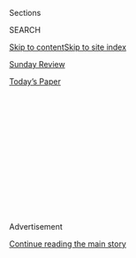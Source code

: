 <div id="app">

<div>

<div>

<div>

<div class="NYTAppHideMasthead css-1q2w90k e1suatyy0">

<div class="section css-ui9rw0 e1suatyy2">

<div class="css-eph4ug er09x8g0">

<div class="css-6n7j50">

</div>

<span class="css-1dv1kvn">Sections</span>

<div class="css-10488qs">

<span class="css-1dv1kvn">SEARCH</span>

</div>

[Skip to content](#site-content)[Skip to site index](#site-index)

</div>

<div id="masthead-section-label" class="css-1wr3we4 eaxe0e00">

[Sunday
Review](https://www.nytimes3xbfgragh.onion/section/opinion/sunday)

</div>

<div class="css-10698na e1huz5gh0">

</div>

</div>

<div id="masthead-bar-one" class="section hasLinks css-15hmgas e1csuq9d3">

<div class="css-uqyvli e1csuq9d0">

</div>

<div class="css-1uqjmks e1csuq9d1">

</div>

<div class="css-9e9ivx">

[](https://myaccount.nytimes3xbfgragh.onion/auth/login?response_type=cookie&client_id=vi)

</div>

<div class="css-1bvtpon e1csuq9d2">

[Today’s
Paper](https://www.nytimes3xbfgragh.onion/section/todayspaper)

</div>

</div>

</div>

</div>

<div data-aria-hidden="false">

<div id="site-content" data-role="main">

<div>

<div class="css-1aor85t" style="opacity:0.000000001;z-index:-1;visibility:hidden">

<div class="css-1hqnpie">

<div class="css-epjblv">

<span class="css-17xtcya">[Sunday
Review](/section/opinion/sunday)</span><span class="css-x15j1o">|</span><span class="css-fwqvlz">To
Break a Horse, and a
Woman</span>

</div>

<div class="css-k008qs">

<div class="css-1iwv8en">

<span class="css-18z7m18"></span>

<div>

</div>

</div>

<span class="css-1n6z4y">https://nyti.ms/39N57x3</span>

<div class="css-1705lsu">

<div class="css-4xjgmj">

<div class="css-4skfbu" data-role="toolbar" data-aria-label="Social Media Share buttons, Save button, and Comments Panel with current comment count" data-testid="share-tools">

  - 
  - 
  - 
  - 
    
    <div class="css-6n7j50">
    
    </div>

  - 

</div>

</div>

</div>

</div>

</div>

</div>

<div id="NYT_TOP_BANNER_REGION" class="css-13pd83m">

</div>

<div id="top-wrapper" class="css-1sy8kpn">

<div id="top-slug" class="css-l9onyx">

Advertisement

</div>

[Continue reading the main
story](#after-top)

<div class="ad top-wrapper" style="text-align:center;height:100%;display:block;min-height:250px">

<div id="top" class="place-ad" data-position="top" data-size-key="top">

</div>

</div>

<div id="after-top">

</div>

</div>

<div>

<div id="sponsor-wrapper" class="css-1hyfx7x">

<div id="sponsor-slug" class="css-19vbshk">

Supported by

</div>

[Continue reading the main
story](#after-sponsor)

<div id="sponsor" class="ad sponsor-wrapper" style="text-align:center;height:100%;display:block">

</div>

<div id="after-sponsor">

</div>

</div>

<div class="css-186x18t">

news analysis

</div>

<div class="css-1vkm6nb ehdk2mb0">

# To Break a Horse, and a Woman

</div>

How do prey animals stay safe in a world out to get them? And how would
I?

![<span class="css-cch8ym"><span class="css-1dv1kvn">Credit</span><span class="css-cnj6d5 e1z0qqy90" itemprop="copyrightHolder"><span class="css-1ly73wi e1tej78p0">Credit...</span><span>Angie
Wang</span></span></span>](https://static01.graylady3jvrrxbe.onion/images/2020/08/02/opinion/sunday/02nir-print/02nir-superJumbo.jpg)

<div class="css-18e8msd">

<div class="css-vp77d3 epjyd6m0">

<div class="css-hus3qt ey68jwv0" data-aria-hidden="true">

[![Sarah Maslin
Nir](https://static01.graylady3jvrrxbe.onion/images/2018/06/13/multimedia/author-sarah-maslin-nir/author-sarah-maslin-nir-thumbLarge.jpg
"Sarah Maslin Nir")](https://www.nytimes3xbfgragh.onion/by/sarah-maslin-nir)

</div>

<div class="css-1baulvz">

By [<span class="css-1baulvz last-byline" itemprop="name">Sarah Maslin
Nir</span>](https://www.nytimes3xbfgragh.onion/by/sarah-maslin-nir)

<div class="css-8atqhb">

Ms. Nir is a Metro reporter.

</div>

</div>

</div>

  - Aug. 2, 2020, <span class="css-epvm6">1:00 a.m.
    ET</span>

  - 
    
    <div class="css-4xjgmj">
    
    <div class="css-d8bdto" data-role="toolbar" data-aria-label="Social Media Share buttons, Save button, and Comments Panel with current comment count" data-testid="share-tools">
    
      - 
      - 
      - 
      - 
        
        <div class="css-6n7j50">
        
        </div>
    
      - 
    
    </div>
    
    </div>

</div>

</div>

<div class="section meteredContent css-1r7ky0e" name="articleBody" itemprop="articleBody">

<div class="css-1fanzo5 StoryBodyCompanionColumn">

<div class="css-53u6y8">

Horses talk, but not like Mr. Ed. A horse may be trained to respond to
“whoa” and “giddy up,” but if you speak to a horse, you’re not
speaking *in* horse. They converse mostly through body language, and
their most visible correspondence is a sign language of ears.

Horses can flip and flick their ears 180 degrees. Ears pricked forward
is a horse’s smile. Tipped back can mean boredom or displeasure. Pinned
to the skull, that’s fury. Ears akimbo, and a horse is daydreaming,
thinking nothing much at all or maybe everything.

In the herd, horses turn and wheel across a field like larks, guiding
each other with shoulder and flank, ear and eye. Observe the dynamics —
the solicitousness of the studs, the defiance of the mares, the
submission of the spindly foals. They are communicating nonverbally in a
clear system of gestures.

Monty Roberts, the legendary trainer and best-selling author known as
the “man who listens to horses,” calls this system “Equus.”

</div>

</div>

<div class="css-1fanzo5 StoryBodyCompanionColumn">

<div class="css-53u6y8">

“I’ve tried to stop calling it a language,” he said to me. “We think way
too much about words and alphabets and stuff like that,” he added.
“That’s not horses.”

Mr. Roberts, who is in his 80s, spoke to me from Flag Is Up Farms, his
ranch in Solvang, Calif., which he’s run since 1966. He trains problem
horses around the world using a technique he calls Join Up, which,
essentially, asks the horse to work with the rider as a member of its
herd, rather than as its master.

I had reached out to Mr. Roberts to learn how horses communicate, how
prey animals stay safe in a world out to get them. But as our
conversation unspooled, I realized I was asking the questions not to
understand horses, my singular obsession since I was 2 years old, but to
understand myself.

Mr. Roberts told me he had a little shadow at his side. It was a West
Coast mule deer he found still wet with amniotic fluid in a stand of
grass, a runt with little chance of surviving.

Raising the fawn deepened Mr. Roberts’s understanding of how horses
communicate. He views deer as an equine exemplar; to him, they are the
raw, wild prey creatures hyperattuned to their world for sheer survival
that horses once were — before domestication bred the edge off. The
Cervidae are Equus at their most elemental.

</div>

</div>

<div class="css-1fanzo5 StoryBodyCompanionColumn">

<div class="css-53u6y8">

The deer’s name was Benediction.

“I worked with a lady in England named Elizabeth; she’s the best namer
of horses I’ve ever met,” Mr. Roberts said. “So I emailed her and asked
what I would name him. She emailed right back. She didn’t say ‘I
suggest,’ or ‘I think.’” She said, “His name is Benediction.”

I wondered where the segue about naming this little slip of a mule deer
was going. Then he landed the punchline: “Queen Elizabeth can sure name
a horse.”

He added: “And a deer.”

**“What a horse does under compulsion he does blindly,”** wrote
Xenophon, an ancient Greek cavalry master. “And his performance is no
more beautiful than would be that of a ballet dancer taught by whip and
goad.” Far better, he wrote, “that the horse should of his own accord
exhibit his finest airs and paces.”

A pupil of Socrates, Xenophon survived the battles of Sparta and died in
354 B.C.E. His treatise “On Horsemanship” is one of the earliest
surviving works on the art of the equine. “The majesty of men themselves
is best discovered in the graceful handling of such animals,” Xenophon
wrote. (I’d like to add, “of women” too.)

Taming a horse, gentling it, or, crudely, breaking it, involves
messaging more than anything. A horse may be 1,200 pounds — so huge that
no amount of force a human could use can truly push it around. Horses
are ridable at all, in a way that, say, lions and tigers are not, in
large part, I believe, because equines are prey animals, bound to the
herd. Horses are genetically inclined to accept a boss.

The phrase “broke to ride” used to mean the animal’s spirit was broken
so the shell left behind would submit to human will. In modern
equitation, the process is something more like recalibration, convincing
a horse that you run the show. Done well, submission is rebranded as
alliance; the mount and rider, a herd of two.

Mr. Roberts has had a lot to do with that shift. When his first book
came out in the 1990s, the radical departure from the prevailing
discipline earned him enemies. There were even death threats, according
to Mr. Roberts, leading to the arrest of at least one person.

</div>

</div>

<div class="css-1fanzo5 StoryBodyCompanionColumn">

<div class="css-53u6y8">

“You’re telling them that everything that they’ve done in their life is
wrong,” Mr. Roberts said, trying to make sense of why he was so hated
for saying simply, *be gentle*.

Through Benediction the fawn, Roberts honed further his understanding of
how horses communicate. “The ears, the eye, the neck, the lowering of
the head, the licking and chewing the tongue, all of the appendages or
parts of the anatomy of Equus and Cervidae are put to work to let the
others know what the reading of the situation is,” he said. The point is
to answer one question: “Is there danger?”

**For a year of my life, Equus was my language.** Because on
Thanksgiving Day 2010, I became prey.

Dawn had not yet broken in my apartment in the West Village. I slept
fitfully that night, zapped with excitement for the morning: my first
time covering the Macy’s Thanksgiving Day Parade for The Times*.* As a
child I had squished myself among the spectators to watch Snoopy and
Popeye float down Central Park West. Later that day, notebook I hand, I
would walk beneath the shadows of my childhood icons.

In my dark bedroom, I felt a different shadow.

Suddenly, I was awake and I was fighting, squalling, kicking my legs as
fists descended onto me over and over again. I was screaming, but my
voice betrayed me, and my throat made no sound. Deep inside me I heard a
truth: “This is not a fight you can win. Find another way.” I stopped
fighting. I lay still.

The man in my bedroom smelled like smoke amplified, like a thousand
stubbed-out Marlboros. He wanted cash, jewels, electronics, stuff, he
told me, and instructed me to lay prone as he ransacked my home. I would
survive, I decided, by being the most helpful victim of all time.

Confined to my bed, as he rooted around I told him how to find
everything of any value. I chided him to get a pen and paper from the
kitchen, so he would be sure not to forget my A.T.M. code for whenever
he went to the bank to wipe out my savings. When he discovered the only
valuables in my tiny apartment were a single laptop and a fistful of
costume jewelry, I cracked the New Yorkiest of jokes to appease him:
“You know how Manhattan real estate is — we spend all our money on
rent\!”

The stranger had climbed through my second-story window, detectives
would later tell me. He left through my front door. “I swear on my son’s
life, I won’t hurt you,” he said when he was finished robbing me, and
the lock clicked closed.

</div>

</div>

<div class="css-1fanzo5 StoryBodyCompanionColumn">

<div class="css-53u6y8">

That was when I realized he already had.

Alone again, I lay in a pool of my blood; it poured from a four-inch
wound in my leg. The man had stabbed me with a box-cutter in that first
brutal struggle. In the rush of adrenaline, I hadn’t even noticed. As I
watched my blood coursing from the wound, I was terrified, but also
elated — my pulse was proof that I was still alive.

It took the police just a day to trace his prints and catch the man. He
was sentenced to 17 years in prison, but as I limped around the city and
tried to recover, I realized I was also trapped. New York’s cacophony
was my childhood lullaby, but suddenly the city was loud, so loud. And
suddenly I was hypervigilant to every sound.

I had become the Cervidae.

Like a deer, my body was listening for him, for box cutters bared.
Air-conditioners whirring were buzzsaws, made scarier because their
white noise blocked me from hearing what else might approach. The grind
and hustle of the metropolis was a predatory screech telling me that
nowhere was safe anymore.

In horses, hyperattunement to their environment keeps them alive. But it
is also why horses can “hear” us humans and respond to our bodies, like
the pressure of our heel that says, “Trot on.”

“Everything they do — reading your intention through cortisol levels and
pulse rates and adrenaline levels — relates to that,” Mr. Roberts told
me many years after my attack.

“Reading that from afar is their way to survive, and they do it better
than any human being ever would,” he continued. “Reading it close up — a
horse can feel the artery in your inner thigh pulse through the saddle —
is why they can be ridden.”

During those loud days of my life, I found safety among horses, those
quiet beings. How did I learn to trust the world again? It was the same
way a foal learns to stand — in that it doesn’t actually learn. It just
does. It gets up, falls down, gets up, carries on, because it must,
because that is living.

</div>

</div>

<div class="css-1fanzo5 StoryBodyCompanionColumn">

<div class="css-53u6y8">

Benediction means a blessing. And as I kept stumbling on, I felt less
afraid, and more keenly the blessing of being here, alive, still, even
if it was just to stagger forward. On Thanksgiving Day the next year, I
walked down Central Park West underneath Snoopy’s big helium belly,
notebook in hand. There in the middle of the parade, the city was no
longer so loud.

Unlike a fawn or a foal, I realized that whether to live as prey was a
choice I could make, not one made for me by a stranger in the dark.

This essay is adapted from the author’s forthcoming book “[Horse Crazy:
The Story of a Woman and a World in Love With an
Animal](https://www.simonandschuster.com/books/Horse-Crazy/Sarah-Maslin-Nir/9781501196232).”

</div>

</div>

</div>

<div>

</div>

<div>

</div>

<div>

</div>

<div>

<div id="bottom-wrapper" class="css-1ede5it">

<div id="bottom-slug" class="css-l9onyx">

Advertisement

</div>

[Continue reading the main
story](#after-bottom)

<div id="bottom" class="ad bottom-wrapper" style="text-align:center;height:100%;display:block;min-height:90px">

</div>

<div id="after-bottom">

</div>

</div>

</div>

</div>

</div>

## Site Index

<div>

</div>

## Site Information Navigation

  - [© <span>2020</span> <span>The New York Times
    Company</span>](https://help.nytimes3xbfgragh.onion/hc/en-us/articles/115014792127-Copyright-notice)

<!-- end list -->

  - [NYTCo](https://www.nytco.com/)
  - [Contact
    Us](https://help.nytimes3xbfgragh.onion/hc/en-us/articles/115015385887-Contact-Us)
  - [Work with us](https://www.nytco.com/careers/)
  - [Advertise](https://nytmediakit.com/)
  - [T Brand Studio](http://www.tbrandstudio.com/)
  - [Your Ad
    Choices](https://www.nytimes3xbfgragh.onion/privacy/cookie-policy#how-do-i-manage-trackers)
  - [Privacy](https://www.nytimes3xbfgragh.onion/privacy)
  - [Terms of
    Service](https://help.nytimes3xbfgragh.onion/hc/en-us/articles/115014893428-Terms-of-service)
  - [Terms of
    Sale](https://help.nytimes3xbfgragh.onion/hc/en-us/articles/115014893968-Terms-of-sale)
  - [Site
    Map](https://spiderbites.nytimes3xbfgragh.onion)
  - [Help](https://help.nytimes3xbfgragh.onion/hc/en-us)
  - [Subscriptions](https://www.nytimes3xbfgragh.onion/subscription?campaignId=37WXW)

</div>

</div>

</div>

</div>
